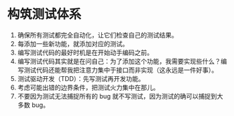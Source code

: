 # 构筑测试体系
1. 确保所有测试都完全自动化，让它们检查自己的测试结果。
2. 每添加一些新功能，就添加对应的测试。
3. 编写测试代码的最好时机是在开始动手编码之前。
4. 编写测试代码其实就是在问自己：为了添加这个功能，我需要实现些什么？编写测试代码还能帮我把注意力集中于接口而非实现（这永远是一件好事）。
5. 测试驱动开发（TDD）：先写测试再开发功能。
6. 考虑可能出错的边界条件，把测试火力集中在那儿。
7. 不要因为测试无法捕捉所有的 bug 就不写测试，因为测试的确可以捕捉到大多数 bug。